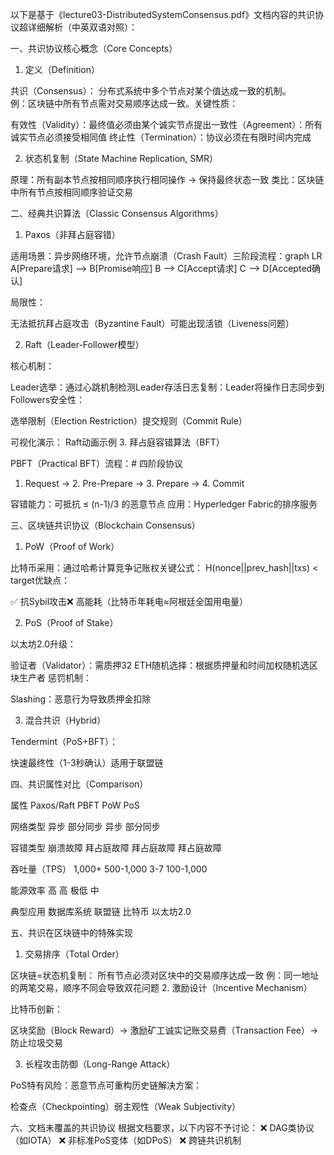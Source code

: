 以下是基于《lecture03-DistributedSystemConsensus.pdf》文档内容的共识协议超详细解析（中英双语对照）：

一、共识协议核心概念（Core Concepts）
1. 定义（Definition）

共识（Consensus）：
分布式系统中多个节点对某个值达成一致的机制。  
例：区块链中所有节点需对交易顺序达成一致。关键性质：

有效性（Validity）：最终值必须由某个诚实节点提出一致性（Agreement）：所有诚实节点必须接受相同值  终止性（Termination）：协议必须在有限时间内完成

2. 状态机复制（State Machine Replication, SMR）

原理：所有副本节点按相同顺序执行相同操作 → 保持最终状态一致
类比：区块链中所有节点按相同顺序验证交易

二、经典共识算法（Classic Consensus Algorithms）
1. Paxos（非拜占庭容错）

适用场景：异步网络环境，允许节点崩溃（Crash Fault）三阶段流程：graph LR
A[Prepare请求] --> B[Promise响应]
B --> C[Accept请求]
C --> D[Accepted确认]

局限性：

无法抵抗拜占庭攻击（Byzantine Fault）可能出现活锁（Liveness问题）

2. Raft（Leader-Follower模型）

核心机制：

Leader选举：通过心跳机制检测Leader存活日志复制：Leader将操作日志同步到Followers安全性：

选举限制（Election Restriction）提交规则（Commit Rule）

可视化演示：
Raft动画示例
3. 拜占庭容错算法（BFT）

PBFT（Practical BFT）流程：# 四阶段协议
1. Request → 2. Pre-Prepare → 3. Prepare → 4. Commit

容错能力：可抵抗 ≤ (n-1)/3 的恶意节点
应用：Hyperledger Fabric的排序服务

三、区块链共识协议（Blockchain Consensus）
1. PoW（Proof of Work）

比特币采用：通过哈希计算竞争记账权关键公式：
H(nonce||prev_hash||txs) < target优缺点：

✅ 抗Sybil攻击❌ 高能耗（比特币年耗电≈阿根廷全国用电量）

2. PoS（Proof of Stake）

以太坊2.0升级：

验证者（Validator）：需质押32 ETH随机选择：根据质押量和时间加权随机选区块生产者
惩罚机制：

Slashing：恶意行为导致质押金扣除

3. 混合共识（Hybrid）

Tendermint（PoS+BFT）：

快速最终性（1-3秒确认）适用于联盟链


四、共识属性对比（Comparison）



属性
Paxos/Raft
PBFT
PoW
PoS




网络类型
异步
部分同步
异步
部分同步


容错类型
崩溃故障
拜占庭故障
拜占庭故障
拜占庭故障


吞吐量（TPS）
1,000+
500-1,000
3-7
100-1,000


能源效率
高
高
极低
中


典型应用
数据库系统
联盟链
比特币
以太坊2.0




五、共识在区块链中的特殊实现
1. 交易排序（Total Order）

区块链=状态机复制：
所有节点必须对区块中的交易顺序达成一致
例：同一地址的两笔交易，顺序不同会导致双花问题
2. 激励设计（Incentive Mechanism）

比特币创新：

区块奖励（Block Reward）→ 激励矿工诚实记账交易费（Transaction Fee）→ 防止垃圾交易

3. 长程攻击防御（Long-Range Attack）

PoS特有风险：恶意节点可重构历史链解决方案：

检查点（Checkpointing）弱主观性（Weak Subjectivity）


六、文档未覆盖的共识协议
根据文档要求，以下内容不予讨论：
❌ DAG类协议（如IOTA）
❌ 非标准PoS变体（如DPoS）
❌ 跨链共识机制
